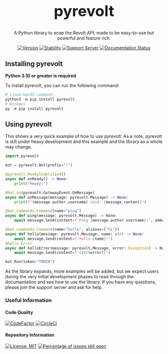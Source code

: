 <h1 align="center" style="font-size: 48px;">pyrevolt</h1>
<div align="center">
A Python library to wrap the Revolt API, made to be easy-to-use but powerful and feature rich.
</div>
<div align="center">

[![Version](https://img.shields.io/badge/version-0.2.9--dev-red)](https://img.shields.io/badge/version-0.2.9--dev-red) [![Stability](https://img.shields.io/badge/stability-Exceptions%20likely-yellowgreen)](https://img.shields.io/badge/stability-Exceptions%20likely-yellowgreen) [![Support Server](https://img.shields.io/badge/support-Revolt%20Server-informational)](https://app.revolt.chat/invite/mNygJpqw) [![Documentation Status](https://readthedocs.org/projects/pyrevolt/badge/?version=production)](https://pyrevolt.readthedocs.io/en/production/?badge=production)
</div>

## Installing pyrevolt
**Python 3.10 or greater is required**

To install pyrevolt, you can run the following command:
```python
# Linux/macOS command
python3 -m pip install pyrevolt
# Windows
py -m pip install pyrevolt
```

## Using pyrevolt
This shows a very quick example of how to use pyrevolt. As a note, pyrevolt is still under heavy development and this example and the library as a whole may change.
```py
import pyrevolt

bot = pyrevolt.Bot(prefix="!")

@pyrevolt.ReadySimplified()
async def onReady() -> None:
    print("Ready!")

@bot.on(pyrevolt.GatewayEvent.OnMessage)
async def onMessage(message: pyrevolt.Message) -> None:
    print(f"{message.author.username} said: {message.content}")

@bot.commands.Command(name="ping")
async def ping(message: pyrevolt.Message) -> None:
    await message.Send(content=f"Pong {message.author.username}!", embed=pyrevolt.Embed.Create(title="Pong!", description=f"{message.author.mention}!", colour="#0000ff"), replies=[pyrevolt.Reply(message.messageID, True)])

@bot.commands.Command(name="hello", aliases=["hi"])
async def hello(message: pyrevolt.Message, name: str) -> None:
    await message.Send(content=f"Hello {name}!")
@hello.Error
async def helloError(message: pyrevolt.Message, error: Exception) -> None:
    await message.Send(content=f"{str(error)}")

bot.Run(token="TOKEN")
```

As the library expands, more examples will be added, but we expect users during the very initial development phases to read through the documentation and see how to use the library. If you have any questions, please join the support server and ask for help.

### Useful Information
#### Code Quality
[![CodeFactor](https://www.codefactor.io/repository/github/pyrevolt/pyrevolt/badge)](https://www.codefactor.io/repository/github/pyrevolt/pyrevolt)
[![CircleCI](https://circleci.com/gh/pyrevolt/pyrevolt.svg?style=shield)](https://app.circleci.com/pipelines/github/pyrevolt/pyrevolt)
#### Repository Information
[![License: MIT](https://img.shields.io/badge/License-MIT-blue.svg)](https://opensource.org/licenses/MIT)
[![Percentage of issues still open](http://isitmaintained.com/badge/open/GenericNerd/pyrevolt.svg)](http://isitmaintained.com/project/GenericNerd/pyrevolt "Percentage of issues still open")
